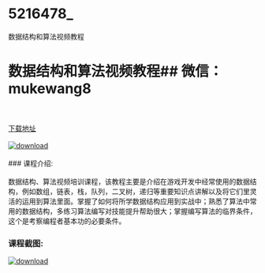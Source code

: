 # 5216478_
数据结构和算法视频教程
# 数据结构和算法视频教程## 微信：mukewang8
<br/></br>[下载地址](http://www.36tz.cn/article/5216478 "下载地址")
<br/></br>[![download](http://36tz.cn/muke_img/2020_11_1-113-300x196.png "下载地址")](http://www.36tz.cn/article/5216478 "下载地址")
<br/></br>### 课程介绍:<br/></br>数据结构、算法视频培训课程，该教程主要是介绍在游戏开发中经常使用的数据结构，例如数组，链表，栈，队列，二叉树，递归等重要知识点讲解以及将它们里灵活的运用到算法里面。掌握了如何将所学数据结构应用到实战中；熟悉了算法中常用的数据结构，多练习算法编写对技能提升帮助很大；掌握编写算法的临界条件，这个是考察编程者基本功的必要条件。

### 课程截图:
[![download](http://36tz.cn/muke_img/2020_11_2-114.png "下载地址")](http://www.36tz.cn/article/5216478 "下载地址")
